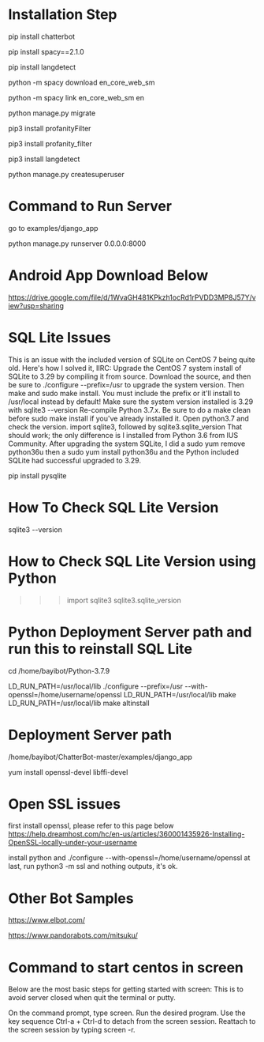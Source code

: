 
# Installation Step

pip install chatterbot

pip install spacy==2.1.0

pip install langdetect

python -m spacy download en_core_web_sm

python -m spacy link en_core_web_sm en

python manage.py migrate

pip3 install profanityFilter

pip3 install profanity_filter

pip3 install langdetect

python manage.py createsuperuser


# Command to Run Server

go to examples/django_app

python manage.py runserver 0.0.0.0:8000

# Android App Download Below
https://drive.google.com/file/d/1WvaGH481KPkzh1ocRd1rPVDD3MP8J57Y/view?usp=sharing


# SQL Lite Issues
This is an issue with the included version of SQLite on CentOS 7 being quite old. Here's how I solved it, IIRC:
Upgrade the CentOS 7 system install of SQLite to 3.29 by compiling it from source. Download the source, and then be sure to ./configure --prefix=/usr to upgrade the system version. Then make and sudo make install. You must include the prefix or it'll install to /usr/local instead by default!
Make sure the system version installed is 3.29 with sqlite3 --version
Re-compile Python 3.7.x. Be sure to do a make clean before sudo make install if you've already installed it.
Open python3.7 and check the version. import sqlite3, followed by sqlite3.sqlite_version
That should work; the only difference is I installed from Python 3.6 from IUS Community. After upgrading the system SQLite, I did a sudo yum remove python36u then a sudo yum install python36u and the Python included SQLite had successful upgraded to 3.29.

pip install pysqlite


# How To Check SQL Lite Version
sqlite3 --version

# How to Check SQL Lite Version using Python
>>> import sqlite3 
>>> sqlite3.sqlite_version  

# Python Deployment Server path and run this to reinstall SQL Lite

cd /home/bayibot/Python-3.7.9

LD_RUN_PATH=/usr/local/lib ./configure --prefix=/usr   --with-openssl=/home/username/openssl
LD_RUN_PATH=/usr/local/lib make 
LD_RUN_PATH=/usr/local/lib make altinstall

# Deployment Server path
/home/bayibot/ChatterBot-master/examples/django_app

yum install openssl-devel libffi-devel

# Open SSL issues 
first install openssl, please refer to this page below
https://help.dreamhost.com/hc/en-us/articles/360001435926-Installing-OpenSSL-locally-under-your-username

install python and ./configure --with-openssl=/home/username/openssl
at last, run python3 -m ssl and nothing outputs, it's ok.

# Other Bot Samples
https://www.elbot.com/

https://www.pandorabots.com/mitsuku/

# Command to start centos in screen

Below are the most basic steps for getting started with screen: This is to avoid server closed when quit the terminal or putty.

On the command prompt, type screen.
Run the desired program.
Use the key sequence Ctrl-a + Ctrl-d to detach from the screen session.
Reattach to the screen session by typing screen -r.
